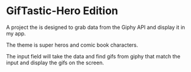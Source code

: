 # GifTastic-Hero Edition

A project the is designed to grab data from the Giphy API and display it in my app.

The theme is super heros and comic book characters.

The input field will take the data and find gifs from giphy that match the input and display the gifs on the screen.
